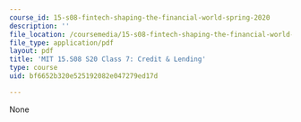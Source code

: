 ```yaml
---
course_id: 15-s08-fintech-shaping-the-financial-world-spring-2020
description: ''
file_location: /coursemedia/15-s08-fintech-shaping-the-financial-world-spring-2020/bf6652b320e525192082e047279ed17d_MIT15-S08S20_class7.pdf
file_type: application/pdf
layout: pdf
title: 'MIT 15.S08 S20 Class 7: Credit & Lending'
type: course
uid: bf6652b320e525192082e047279ed17d

---
```

None